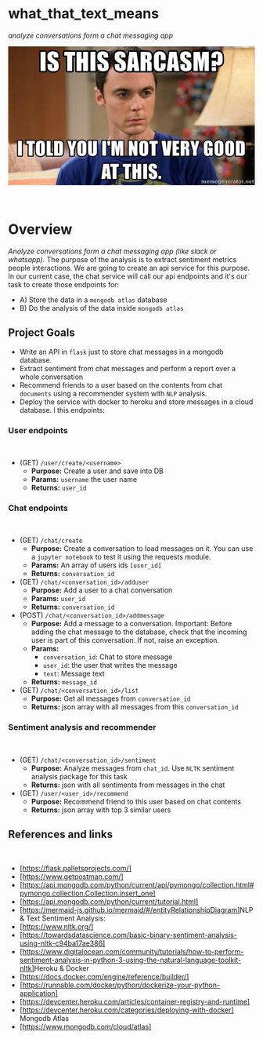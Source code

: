 # what_that_text_means
*analyze conversations form a chat messaging app*

![Image of Yaktocat](https://github.com/WHYTEWYLL/what_that_text_means/blob/master/jpg/image.jpg)

​
# Overview
*Analyze conversations form a chat messaging app (like slack or whatsapp).* 
The purpose of the analysis is to extract sentiment metrics people interactions.
We are going to create an api service for this purpose. In our current case, the chat service will call our api
endpoints and it's our task to create those endpoints for:
​
- A) Store the data in a `mongodb atlas` database
- B) Do the analysis of the data inside `mongodb atlas`
​
## Project Goals

- Write an API in `flask` just to store chat messages in a mongodb database.
- Extract sentiment from chat messages and perform a report over a whole conversation
- Recommend friends to a user based on the contents from chat `documents` using a recommender system with `NLP` analysis.
- Deploy the service with docker to heroku and store messages in a cloud database.
l this endpoints:
​
### User endpoints
​
- (GET) `/user/create/<username>`
​
  - **Purpose:** Create a user and save into DB
  - **Params:** `username` the user name
  - **Returns:** `user_id`
​
### Chat endpoints
​
- (GET) `/chat/create`
  - **Purpose:** Create a conversation to load messages on it. You can use a `jupyter notebook` to test it using the requests module.
  - **Params:** An array of users ids `[user_id]`
  - **Returns:** `conversation_id`
- (GET) `/chat/<conversation_id>/adduser`
  - **Purpose:** Add a user to a chat conversation
  - **Params:** `user_id`
  - **Returns:** `conversation_id`
- (POST) `/chat/<conversation_id>/addmessage`
  - **Purpose:** Add a message to a conversation. Important: Before adding the chat message to the database, check that the incoming user is part of this conversation. If not, raise an exception.
  - **Params:**
    - `conversation_id`: Chat to store message
    - `user_id`: the user that writes the message
    - `text`: Message text
  - **Returns:** `message_id`
- (GET) `/chat/<conversation_id>/list`
  - **Purpose:** Get all messages from `conversation_id`
  - **Returns:** json array with all messages from this `conversation_id`
​
### Sentiment analysis and recommender
​
- (GET) `/chat/<conversation_id>/sentiment`
  - **Purpose:** Analyze messages from `chat_id`. Use `NLTK` sentiment analysis package for this task
  - **Returns:** json with all sentiments from messages in the chat
​
- (GET) `/user/<user_id>/recommend`
  - **Purpose:** Recommend friend to this user based on chat contents
  - **Returns:** json array with top 3 similar users
​
## References and links
​
- [https://flask.palletsprojects.com/]
- [https://www.getpostman.com/]
- [https://api.mongodb.com/python/current/api/pymongo/collection.html#pymongo.collection.Collection.insert_one]
- [https://api.mongodb.com/python/current/tutorial.html]
- [https://mermaid-js.github.io/mermaid/#/entityRelationshipDiagram]
​
NLP & Text Sentiment Analysis:
​
- [https://www.nltk.org/]
- [https://towardsdatascience.com/basic-binary-sentiment-analysis-using-nltk-c94ba17ae386]
- [https://www.digitalocean.com/community/tutorials/how-to-perform-sentiment-analysis-in-python-3-using-the-natural-language-toolkit-nltk]
​
Heroku & Docker
​
- [<https://docs.docker.com/engine/reference/builder/]>
- [<https://runnable.com/docker/python/dockerize-your-python-application]>
- [<https://devcenter.heroku.com/articles/container-registry-and-runtime]>
- [<https://devcenter.heroku.com/categories/deploying-with-docker]>
​
Mongodb Atlas
​
- [<https://www.mongodb.com/cloud/atlas]>
